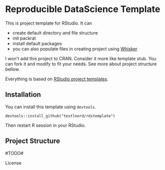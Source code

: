 # Reproducible DataScience Template

This is project template for RStudio. It can

- create default directory and file structure
- init packrat
- install default packages
- you can also populate files in creating project using [Whisker](https://github.com/edwindj/whisker)

I won't add this project to CRAN. Consider it more like template stub. 
You can fork it and modify to fit your needs. See more about project structure bellow.

Everything is based on [RStudio project templates](https://rstudio.github.io/rstudio-extensions/rstudio_project_templates.html).



## Installation

You can install this template using `devtools`.

```{r}
devtools::install_github("testlnord/rdstemplate")
```
Then restart R session in your RStudio.

## Project Structure

#TODO#

License


